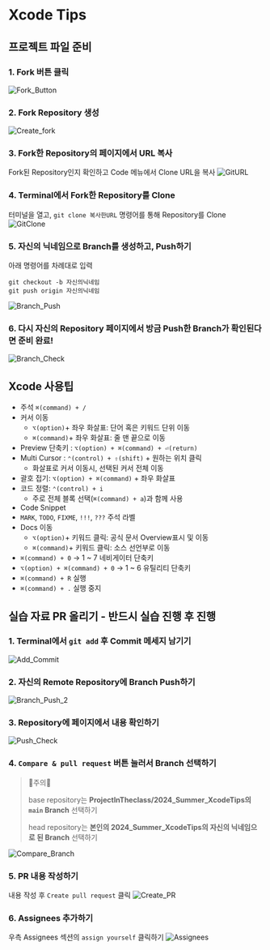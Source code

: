 # Xcode Tips

## 프로젝트 파일 준비

### 1. Fork 버튼 클릭
![Fork_Button](resource/Fork_Button.png)

### 2. Fork Repository 생성
![Create_fork](resource/Create_fork.png)

### 3. Fork한 Repository의 페이지에서 URL 복사
Fork된 Repository인지 확인하고 Code 메뉴에서 Clone URL을 복사
![GitURL](resource/GitURL.png)

### 4. Terminal에서 Fork한 Repository를 Clone
터미널을 열고, `git clone 복사한URL` 명령어를 통해 Repository를 Clone
![GitClone](resource/GitClone.png)

### 5. 자신의 닉네임으로 Branch를 생성하고, Push하기
아래 명령어를 차례대로 입력
``` shell
git checkout -b 자신의닉네임
git push origin 자신의닉네임
```
![Branch_Push](resource/Branch_Push.png)

### 6. 다시 자신의 Repository 페이지에서 방금 Push한 Branch가 확인된다면 준비 완료!
![Branch_Check](resource/Branch_Check.png)

## Xcode 사용팁
- 주석 `⌘(command) + /`
- 커서 이동
    - `⌥(option)`+ 좌우 화살표: 단어 혹은 키워드 단위 이동
    - `⌘(command)`+ 좌우 화살표: 줄 맨 끝으로 이동
- Preview 단축키 : `⌥(option) + ⌘(command) + ⏎(return)`
- Multi Cursor : `⌃(control) + ⇧(shift)` + 원하는 위치 클릭
    - 화살표로 커서 이동시, 선택된 커서 전체 이동
- 괄호 접기: `⌥(option) + ⌘(command)` + 좌우 화살표
- 코드 정렬: `⌃(control) + i`
    - 주로 전체 블록 선택(`⌘(command) + a`)과 함께 사용
- Code Snippet
- `MARK`, `TODO`, `FIXME`, `!!!`, `???` 주석 라벨
- Docs 이동
    - `⌥(option)`+ 키워드 클릭: 공식 문서 Overview표시 및 이동
    - `⌘(command)`+ 키워드 클릭: 소스 선언부로 이동
- `⌘(command) + 0` → 1 ~ 7 네비게이터 단축키
- `⌥(option) + ⌘(command) + 0` → 1 ~ 6 유틸리티 단축키
- `⌘(command) + R` 실행
- `⌘(command) + .` 실행 중지

## 실습 자료 PR 올리기 - 반드시 실습 진행 후 진행
### 1. Terminal에서 `git add` 후 Commit 메세지 남기기
![Add_Commit](resource/Add_Commit.png)

### 2. 자신의 Remote Repository에 Branch Push하기
![Branch_Push_2](resource/Branch_Push_2.png)
    
### 3. Repository에 페이지에서 내용 확인하기 
![Push_Check](resource/Push_Check.png)

### 4. `Compare & pull request` 버튼 눌러서 Branch 선택하기
> 🚨주의🚨
>
> base repository는 **ProjectInTheclass/2024_Summer_XcodeTips의 `main` Branch** 선택하기
>
> head repository는 **본인의 2024_Summer_XcodeTips의 자신의 닉네임으로 된 Branch** 선택하기

![Compare_Branch](resource/Compare_Branch.png)
### 5. PR 내용 작성하기
내용 작성 후 `Create pull request` 클릭
![Create_PR](resource/Create_PR.png)

### 6. Assignees 추가하기
우측 Assignees 섹션의 `assign yourself` 클릭하기
![Assignees](resource/Assignees.png)

